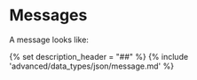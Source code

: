 # Messages

A message looks like:

{% set description_header = "##" %}
{% include 'advanced/data_types/json/message.md' %}
